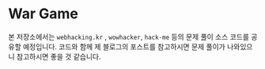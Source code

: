 # War Game
본 저장소에서는 `webhacking.kr` , `wowhacker`, `hack-me` 등의 문제 풀이 소스 코드를 공유할 예정입니다.
코드와 함께 제 블로그의 포스트를 참고하시면 문제 풀이가 나와있으니 참고하시면 좋을 것 같습니다.
